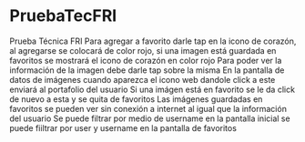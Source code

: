 # PruebaTecFRI
Prueba Técnica FRI
Para agregar a favorito darle tap en la icono de corazón, al agregarse se colocará de color rojo, 
si una imagen está guardada en favoritos se mostrará el icono de corazón en color rojo 
Para poder ver la información de la imagen debe darle tap sobre la misma 
En la pantalla de datos de imágenes cuando aparezca el icono web dandole click a este enviará al portafolio del usuario 
Si una imágen está en favorito se le da click de nuevo a esta y se quita de favoritos 
Las imágenes guardadas en favoritos se pueden ver sin conexión a internet al igual que la información del usuario 
Se puede filtrar por medio de username en la pantalla inicial se puede fiiltrar por user y username en la pantalla de favoritos
